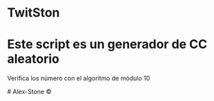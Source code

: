 # TwitSton
<h1>Este script es un generador de CC aleatorio</h1>
<p>Verifica los número con el algoritmo de módulo 10</p>
# Alex-Stone ©
